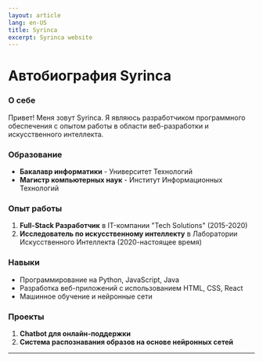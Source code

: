 ```yaml
---
layout: article
lang: en-US
title: Syrinca
excerpt: Syrinca website
---
```


# Автобиография Syrinca

### О себе
Привет! Меня зовут Syrinca. Я являюсь разработчиком программного обеспечения с опытом работы в области веб-разработки и искусственного интеллекта.

### Образование
- **Бакалавр информатики** - Университет Технологий
- **Магистр компьютерных наук** - Институт Информационных Технологий

### Опыт работы
1. **Full-Stack Разработчик** в IT-компании "Tech Solutions" (2015-2020)
2. **Исследователь по искусственному интеллекту** в Лаборатории Искусственного Интеллекта (2020-настоящее время)

### Навыки
- Программирование на Python, JavaScript, Java
- Разработка веб-приложений с использованием HTML, CSS, React
- Машинное обучение и нейронные сети

### Проекты
1. **Chatbot для онлайн-поддержки**
2. **Система распознавания образов на основе нейронных сетей**

---


